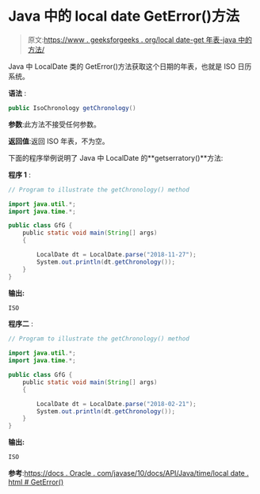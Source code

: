 # Java 中的 local date GetError()方法

> 原文:[https://www . geeksforgeeks . org/local date-get 年表-java 中的方法/](https://www.geeksforgeeks.org/localdate-getchronology-method-in-java/)

Java 中 LocalDate 类的 GetError()方法获取这个日期的年表，也就是 ISO 日历系统。

**语法** :

```java
public IsoChronology getChronology()

```

**参数**:此方法不接受任何参数。

**返回值**:返回 ISO 年表，不为空。

下面的程序举例说明了 Java 中 LocalDate 的**getserratory()**方法:

**程序 1** :

```java
// Program to illustrate the getChronology() method

import java.util.*;
import java.time.*;

public class GfG {
    public static void main(String[] args)
    {

        LocalDate dt = LocalDate.parse("2018-11-27");
        System.out.println(dt.getChronology());
    }
}
```

**输出:**

```java
ISO

```

**程序二** :

```java
// Program to illustrate the getChronology() method

import java.util.*;
import java.time.*;

public class GfG {
    public static void main(String[] args)
    {

        LocalDate dt = LocalDate.parse("2018-02-21");
        System.out.println(dt.getChronology());
    }
}
```

**输出:**

```java
ISO

```

**参考**:[https://docs . Oracle . com/javase/10/docs/API/Java/time/local date . html # GetError()](https://docs.oracle.com/javase/10/docs/api/java/time/LocalDate.html#getChronology())
